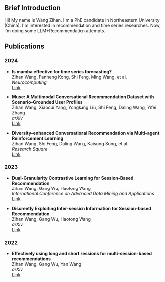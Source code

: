 ## Brief Introduction 
Hi! My name is Wang Zihan. I'm a PhD candidate in Northeastern University (China). 
I'm interested in recommendation and time series researches. 
Now, i'm doing some LLM+Recommendation attempts. 

## Publications

### 2024
- **Is mamba effective for time series forecasting?**  
  Zihan Wang, Fanheng Kong, Shi Feng, Ming Wang, et al.  
  *Neurocomputing*  
  [Link](https://www.sciencedirect.com/science/article/abs/pii/S0925231224019490)

- **Muse: A Multimodal Conversational Recommendation Dataset with Scenario-Grounded User Profiles**  
  Zihan Wang, Xiaocui Yang, Yongkang Liu, Shi Feng, Daling Wang, Yifei Zhang  
  *arXiv*  
  [Link](https://arxiv.org/abs/2412.18416)

- **Diversity-enhanced Conversational Recommendation via Multi-agent Reinforcement Learning**  
  Zihan Wang, Shi Feng, Daling Wang, Kaisong Song, et al.  
  *Research Square*  
  [Link](https://www.researchsquare.com/article/rs-4692909/v1)

### 2023
- **Dual-Granularity Contrastive Learning for Session-Based Recommendation**  
  Zihan Wang, Gang Wu, Haotong Wang  
  *International Conference on Advanced Data Mining and Applications*  
  [Link](https://link.springer.com/chapter/10.1007/978-3-031-46661-8_49)

- **Discreetly Exploiting Inter-session Information for Session-based Recommendation**  
  Zihan Wang, Gang Wu, Haotong Wang  
  *arXiv*  
  [Link](https://arxiv.org/abs/2304.08894)

### 2022
- **Effectively using long and short sessions for multi-session-based recommendations**  
  Zihan Wang, Gang Wu, Yan Wang  
  *arXiv*  
  [Link](https://arxiv.org/abs/2205.04366)
